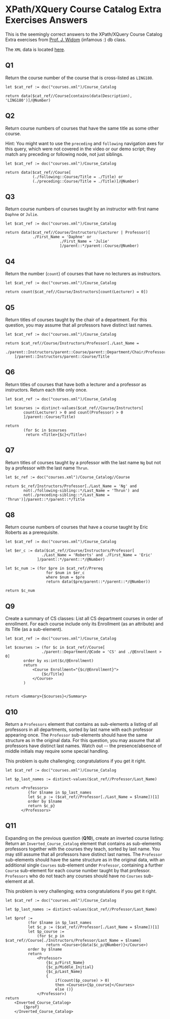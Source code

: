 # XPath/XQuery Course Catalog Extra Exercises Answers

This is the seemingly correct answers to the XPath/XQuery Course Catalog Extra 
exercises from [Prof. J. Widom][2] (infamous :) db class.

The `XML` data is located [here][1].

## Q1

Return the course number of the course that is cross-listed as `LING180`. 

```xquery
let $cat_ref := doc("courses.xml")/Course_Catalog

return data($cat_ref//Course[contains(data(Description), 'LING180')]/@Number)
```

## Q2

Return course numbers of courses that have the same title as some other course. 

Hint: You might want to use the `preceding` and `following` navigation axes for 
this query, which were not covered in the video or our demo script; they match 
any preceding or following node, not just siblings. 

```xquery
let $cat_ref := doc("courses.xml")/Course_Catalog

return data($cat_ref//Course[
            (./following::Course/Title = ./Title) or 
            (./preceding::Course/Title = ./Title)]/@Number)
```

## Q3

Return course numbers of courses taught by an instructor with first 
name `Daphne` or `Julie`. 

```xquery
let $cat_ref := doc("courses.xml")/Course_Catalog

return data($cat_ref//Course/Instructors/(Lecturer | Professor)[
            ./First_Name = 'Daphne' or 
						./First_Name = 'Julie'
						]/parent::*/parent::Course/@Number)
```

## Q4

Return the number (`count`) of courses that have no lecturers as instructors. 

```xquery
let $cat_ref := doc("courses.xml")/Course_Catalog

return count($cat_ref//Course/Instructors[count(Lecturer) = 0])
```

## Q5

Return titles of courses taught by the chair of a department. For this question, you 
may assume that all professors have distinct last names. 

```xquery
let $cat_ref := doc("courses.xml")/Course_Catalog

return $cat_ref//Course/Instructors/Professor[./Last_Name = 
    ./parent::Instructors/parent::Course/parent::Department/Chair/Professor/Last_Name
    ]/parent::Instructors/parent::Course/Title
```

## Q6

Return titles of courses that have both a lecturer and a professor as instructors. 
Return each title only once.  

```xquery
let $cat_ref := doc("courses.xml")/Course_Catalog

let $courses := distinct-values($cat_ref//Course/Instructors[
        count(Lecturer) > 0 and count(Professor) > 0
        ]/parent::Course/Title)

return
        (for $c in $courses 
         return <Title>{$c}</Title>)
```

## Q7

Return titles of courses taught by a professor with the last name `Ng` but not 
by a professor with the last name `Thrun`. 

```xquery
let $c_ref := doc("courses.xml")/Course_Catalog//Course

return $c_ref/Instructors/Professor[./Last_Name = 'Ng' and 
        not(./following-sibling::*/Last_Name = 'Thrun') and
        not(./preceding-sibling::*/Last_Name = 'Thrun')]/parent::*/parent::*/Title
```


## Q8

Return course numbers of courses that have a course taught by Eric Roberts 
as a prerequisite. 

```xquery
let $cat_ref := doc("courses.xml")/Course_Catalog

let $er_c := data($cat_ref//Course/Instructors/Professor[
                ./Last_Name = 'Roberts' and ./First_Name = 'Eric'
              ]/parent::*/parent::*/@Number)

let $c_num := (for $pre in $cat_ref//Prereq
                  for $num in $er_c
                  where $num = $pre
                  return data($pre/parent::*/parent::*/@Number))

return $c_num
```


## Q9

Create a summary of CS classes: List all CS department courses in 
order of enrollment. For each course include only its Enrollment 
(as an attribute) and its Title (as a sub-element). 


```xquery
let $cat_ref := doc("courses.xml")/Course_Catalog

let $courses := (for $c in $cat_ref//Course[
				./parent::Department/@Code = 'CS' and ./@Enrollment > 0]
        order by xs:int($c/@Enrollment)
        return 
            <Course Enrollment="{$c/@Enrollment}">
                {$c/Title}
            </Course>
        )
        
        
return <Summary>{$courses}</Summary>
```

## Q10

Return a `Professors` element that contains as sub-elements a listing of all professors in all 
departments, sorted by last name with each professor appearing once. The `Professor` 
sub-elements should have the same structure as in the original data. For this question, 
you may assume that all professors have distinct last names. Watch out -- the presence/absence 
of middle initials may require some special handling. 

This problem is quite challenging; congratulations if you get it right. 

```xquery
let $cat_ref := doc("courses.xml")/Course_Catalog

let $p_last_names := distinct-values($cat_ref//Professor/Last_Name)

return <Professors>
          {for $lname in $p_last_names
          let $c_p := ($cat_ref//Professor[./Last_Name = $lname])[1]
          order by $lname
          return $c_p}
       </Professors>
```

## Q11

Expanding on the previous question (**Q10**), create an inverted course listing: Return an 
`Inverted_Course_Catalog` element that contains as sub-elements professors together with 
the courses they teach, sorted by last name. You may still assume that all professors have 
distinct last names. The `Professor` sub-elements should have the same structure as in the 
original data, with an additional single `Courses` sub-element under `Professor`, containing 
a further `Course` sub-element for each course number taught by that professor. `Professors` 
who do not teach any courses should have no `Courses` sub-element at all. 

This problem is very challenging; extra congratulations if you get it right.

```xquery
let $cat_ref := doc("courses.xml")/Course_Catalog

let $p_last_names := distinct-values($cat_ref//Professor/Last_Name)

let $prof := 
          (for $lname in $p_last_names
          let $c_p := ($cat_ref//Professor[./Last_Name = $lname])[1]
          let $p_course := 
              (for $c_p in $cat_ref//Course[./Instructors/Professor/Last_Name = $lname]
                  return <Course>{data($c_p/@Number)}</Course>)
          order by $lname
          return 
              <Professor>
                  {$c_p/First_Name}
                  {$c_p/Middle_Initial}
                  {$c_p/Last_Name}
                  {
                      if(count($p_course) > 0) 
                      then <Courses>{$p_course}</Courses> 
                      else ()}
              </Professor>)
return 
    <Inverted_Course_Catalog>
        {$prof}
    </Inverted_Course_Catalog>
```

[1]: xml-data/courses-noID.xml
[2]: http://cs.stanford.edu/people/widom/
